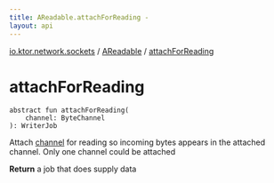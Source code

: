 ```yaml
---
title: AReadable.attachForReading - 
layout: api
---
```


<div class='api-docs-breadcrumbs'><a href="../index.html">io.ktor.network.sockets</a> / <a href="index.html">AReadable</a> / <a href="./attach-for-reading.html">attachForReading</a></div>

# attachForReading

<div class="signature"><code><span class="keyword">abstract</span> <span class="keyword">fun </span><span class="identifier">attachForReading</span><span class="symbol">(</span><br/>&nbsp;&nbsp;&nbsp;&nbsp;<span class="parameterName" id="io.ktor.network.sockets.AReadable$attachForReading(kotlinx.coroutines.io.ByteChannel)/channel">channel</span><span class="symbol">:</span>&nbsp;<span class="identifier">ByteChannel</span><br/><span class="symbol">)</span><span class="symbol">: </span><span class="identifier">WriterJob</span></code></div>

Attach <a href="attach-for-reading.html#io.ktor.network.sockets.AReadable$attachForReading(kotlinx.coroutines.io.ByteChannel)/channel">channel</a> for reading so incoming bytes appears in the attached channel.
Only one channel could be attached

**Return**
a job that does supply data

